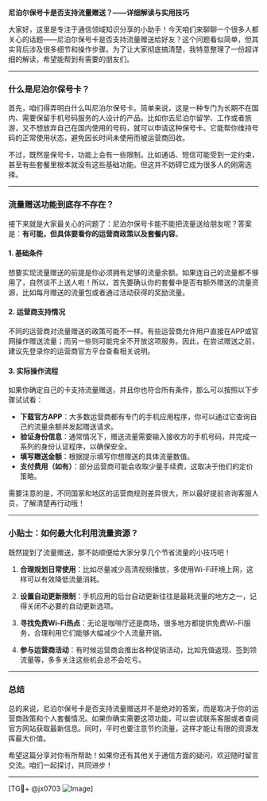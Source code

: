 **尼泊尔保号卡是否支持流量赠送？——详细解读与实用技巧**

大家好，这里是专注于通信领域知识分享的小助手！今天咱们来聊聊一个很多人都关心的话题——尼泊尔保号卡是否支持流量赠送给好友？这个问题看似简单，但其实背后涉及很多细节和操作步骤。为了让大家彻底搞清楚，我特意整理了一份超详细的解读，希望能帮到有需要的朋友们。

---

### 什么是尼泊尔保号卡？

首先，咱们得弄明白什么叫尼泊尔保号卡。简单来说，这是一种专门为长期不在国内、需要保留手机号码服务的人设计的产品。比如你去尼泊尔留学、工作或者旅游，又不想放弃自己在国内使用的号码，就可以申请这种保号卡。它能帮你维持号码的正常使用状态，避免因长时间未使用而被运营商回收。

不过，既然是保号卡，功能上会有一些限制。比如通话、短信可能受到一定约束，甚至有些套餐里根本就没有这些基础功能。但这并不妨碍它成为很多人的刚需选择。

---

### 流量赠送功能到底存不存在？

接下来就是大家最关心的问题了：尼泊尔保号卡能不能把流量送给朋友呢？答案是：**有可能，但具体要看你的运营商政策以及套餐内容**。

#### 1. **基础条件**
想要实现流量赠送的前提是你必须拥有足够的流量余额。如果连自己的流量都不够用了，自然谈不上送人啦！所以，首先要确认你的套餐中是否有额外赠送的流量资源，比如每月赠送的流量包或者通过活动获得的奖励流量。

#### 2. **运营商支持情况**
不同的运营商对流量赠送的政策可能不一样。有些运营商允许用户直接在APP或官网操作赠送流量；而另一些则可能完全不开放这项服务。因此，在尝试赠送之前，建议先登录你的运营商官方平台查看相关说明。

#### 3. **实际操作流程**
如果你确定自己的卡支持流量赠送，并且你也符合所有条件，那么可以按照以下步骤试试看：

- **下载官方APP**：大多数运营商都有专门的手机应用程序，你可以通过它查询自己的流量余额并发起赠送请求。
- **验证身份信息**：通常情况下，赠送流量需要输入接收方的手机号码，并完成一系列的身份认证程序，以确保安全。
- **填写赠送金额**：根据提示填写你想赠送的具体流量数值。
- **支付费用（如有）**：部分运营商可能会收取少量手续费，这取决于他们的定价策略。

需要注意的是，不同国家和地区的运营商规则差异很大，所以最好提前咨询客服人员，了解清楚再行动哦！

---

### 小贴士：如何最大化利用流量资源？

既然提到了流量赠送，那不妨顺便给大家分享几个节省流量的小技巧吧！

1. **合理规划日常使用**：比如尽量减少高清视频播放，多使用Wi-Fi环境上网，这样可以有效降低流量消耗。
   
2. **设置自动更新限制**：手机应用的后台自动更新往往是最耗流量的地方之一，记得关闭不必要的自动更新选项。

3. **寻找免费Wi-Fi热点**：无论是咖啡厅还是商场，很多地方都提供免费Wi-Fi服务，合理利用它们能够大幅减少个人流量开销。

4. **参与运营商活动**：有时候运营商会推出各种促销活动，比如充值返现、签到领流量等，多多关注这些机会总不会吃亏。

---

### 总结

总的来说，尼泊尔保号卡是否支持流量赠送并不是绝对的答案，而是取决于你的运营商政策和个人套餐情况。如果你确实需要这项功能，可以尝试联系客服或者查阅官方网站获取最新信息。同时，平时也要注意节约流量，这样才能让有限的资源发挥最大价值。

希望这篇分享对你有所帮助！如果你还有其他关于通信方面的疑问，欢迎随时留言交流。咱们一起探讨，共同进步！

---

[TG💪+ @jx0703 ![Image](https://github.com/user-attachments/assets/dbca1d08-cadb-493c-b0ec-ad6f7a83f270)]